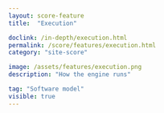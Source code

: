 ```yaml
---
layout: score-feature
title:  "Execution"

doclink: /in-depth/execution.html
permalink: /score/features/execution.html
category: "site-score"

image: /assets/features/execution.png
description: "How the engine runs"

tag: "Software model"
visible: true
---
```


